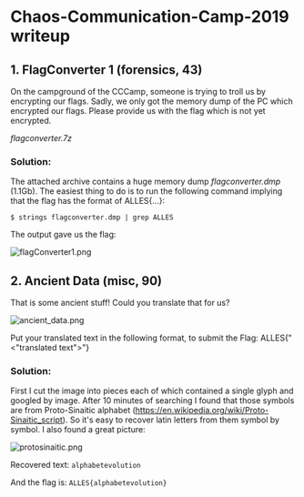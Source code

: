 # Chaos-Communication-Camp-2019 writeup

## 1. FlagConverter 1 (forensics, 43)

On the campground of the CCCamp, someone is trying to troll us by encrypting our flags. Sadly, we only got the memory dump of the PC which encrypted our flags.
Please provide us with the flag which is not yet encrypted.

*flagconverter.7z*

### Solution:

The attached archive contains a huge memory dump *flagconverter.dmp* (1.1Gb).
The easiest thing to do is to run the following command implying that the flag has the format of ALLES{...}:

```$ strings flagconverter.dmp | grep ALLES```

The output gave us the flag:

![flagConverter1.png](files/flagConverter1.png)

## 2. Ancient Data (misc, 90)

That is some ancient stuff! Could you translate that for us?

![ancient_data.png](files/ancient_data.png)

Put your translated text in the following format, to submit the Flag: ALLES{"<"translated text">"}

### Solution:

First I cut the image into pieces each of which contained a single glyph and googled by image.
After 10 minutes of searching I found that those symbols are from Proto-Sinaitic alphabet (https://en.wikipedia.org/wiki/Proto-Sinaitic_script). So it's easy to recover latin letters from them symbol by symbol. I also found a great picture:

![protosinaitic.png](files/protosinaitic.png)

Recovered text: ```alphabetevolution```

And the flag is: ```ALLES{alphabetevolution}```


